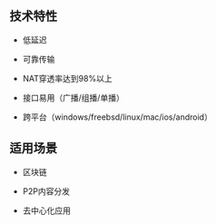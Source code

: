 ## 技术特性

* 低延迟

* 可靠传输

* NAT穿透率达到98%以上

* 接口易用（广播/组播/单播）

* 跨平台（windows/freebsd/linux/mac/ios/android）

## 适用场景

* 区块链

* P2P内容分发

* 去中心化应用

